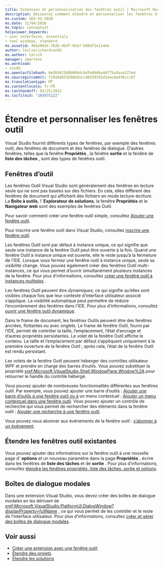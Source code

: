 ```yaml
---
title: Extension et personnalisation des fenêtres outil | Microsoft Docs
description: Découvrez comment étendre et personnaliser les fenêtres d’outils fournies par Visual Studio, y compris les Fenêtre Propriétés, la fenêtre de sortie et la fenêtre de Liste des tâches.
ms.custom: SEO-VS-2020
ms.date: 11/04/2016
ms.topic: conceptual
helpviewer_keywords:
- user interfaces, essentials
- tool windows, standard
ms.assetid: 46b2892e-7b2b-4b3f-83a7-b884f1e114ee
author: leslierichardson95
ms.author: lerich
manager: jmartens
ms.workload:
- vssdk
ms.openlocfilehash: 6e5b5615b8b004dcbdfe860ba4d775a3ace177ed
ms.sourcegitcommit: f2916d8fd296b92cc402597d1d1eecda4f6cccbf
ms.translationtype: MT
ms.contentlocale: fr-FR
ms.lasthandoff: 03/25/2021
ms.locfileid: "105075222"
---
```

# <a name="extend-and-customize-tool-windows"></a>Étendre et personnaliser les fenêtres outil
Visual Studio fournit différents types de fenêtres, par exemple des fenêtres outil, des fenêtres de document et des fenêtres de dialogue. D’autres fenêtres, telles que la fenêtre **Propriétés** , la fenêtre **sortie** et la fenêtre de **liste des tâches** , sont des types de fenêtres outil.

## <a name="tool-windows"></a>Fenêtres d’outil
 Les fenêtres Outil Visual Studio sont généralement des fenêtres en lecture seule qui ne sont pas basées sur des fichiers. En cela, elles diffèrent des fenêtres de document qui affichent des fichiers en mode lecture-écriture. La **Boîte à outils**, l’ **Explorateur de solutions**, la fenêtre **Propriétés** et le **Navigateur web** sont des exemples de fenêtres Outil.

 Pour savoir comment créer une fenêtre outil simple, consultez [Ajouter une fenêtre outil](../extensibility/adding-a-tool-window.md).

 Pour inscrire une fenêtre outil dans Visual Studio, consultez [inscrire une fenêtre outil](../extensibility/registering-a-tool-window.md).

 Les fenêtres Outil sont par défaut à instance unique, ce qui signifie que seule une instance de la fenêtre Outil peut être ouverte à la fois. Quand une fenêtre Outil à instance unique est ouverte, elle le reste jusqu’à la fermeture de l’IDE. Lorsque vous fermez une fenêtre outil à instance unique, seule sa visibilité change. Vous pouvez également créer des fenêtres Outil multi-instances, ce qui vous permet d’ouvrir simultanément plusieurs instances de la fenêtre. Pour plus d’informations, consultez [créer une fenêtre outil à instances multiples](../extensibility/creating-a-multi-instance-tool-window.md) .

 Les fenêtres Outil peuvent être *dynamiques*, ce qui signifie qu’elles sont visibles chaque fois que leur contexte d’interface utilisateur associé s’applique. La visibilité automatique peut permettre de réduire l’encombrement des fenêtres dans l’IDE. Pour plus d’informations, consultez [ouvrir une fenêtre outil dynamique](../extensibility/opening-a-dynamic-tool-window.md).

 Dans le frame de document, les fenêtres Outils peuvent être des fenêtres ancrées,  flottantes ou avec onglets. Le frame de fenêtre Outil, fourni par l’IDE, permet de contrôler la taille, l’emplacement, l’état d’ancrage et d’autres propriétés persistantes. Le volet de la fenêtre Outil affiche le contenu. La taille et l’emplacement par défaut s’appliquent uniquement à la première ouverture de la fenêtre Outil ; après cela, l’état de la fenêtre Outil est rendu persistant.

 Les volets de la fenêtre Outil peuvent héberger des contrôles utilisateur WPF et prendre en charge des barres d’outils. Vous pouvez substituer la propriété <xref:Microsoft.VisualStudio.Shell.WindowPane.Window%2A> pour retourner le handle du contrôle hébergé.

 Vous pouvez ajouter de nombreuses fonctionnalités différentes aux fenêtres outil. Par exemple, vous pouvez ajouter une barre d’outils : [Ajouter une barre d’outils à une fenêtre outil ou à](../extensibility/adding-a-toolbar-to-a-tool-window.md) un menu contextuel : [Ajouter un menu contextuel dans une fenêtre outil](../extensibility/adding-a-shortcut-menu-in-a-tool-window.md). Vous pouvez ajouter un contrôle de recherche qui vous permet de rechercher des éléments dans la fenêtre outil : [Ajouter une recherche à une fenêtre outil](../extensibility/adding-search-to-a-tool-window.md).

 Vous pouvez vous abonner aux événements de la fenêtre outil : [s’abonner à un événement](../extensibility/subscribing-to-an-event.md).

## <a name="extend-existing-tool-windows"></a>Étendre les fenêtres outil existantes
 Vous pouvez ajouter des informations sur la fenêtre outil à une nouvelle page d' **options** et un nouveau paramètre dans la page **Propriétés** , écrire dans les fenêtres de **liste des tâches** et de **sortie** . Pour plus d’informations, consultez [étendre les fenêtres propriétés, liste des tâches, sortie et options](../extensibility/extending-the-properties-task-list-output-and-options-windows.md).

## <a name="modal-dialog-boxes"></a>Boîtes de dialogue modales
 Dans une extension Visual Studio, vous devez créer des boîtes de dialogue modales en les dérivant de <xref:Microsoft.VisualStudio.PlatformUI.DialogWindow?displayProperty=fullName> , ce qui vous permet de les contrôler et le reste de l’interface utilisateur. Pour plus d’informations, consultez [créer et gérer des boîtes de dialogue modales](../extensibility/creating-and-managing-modal-dialog-boxes.md).

## <a name="see-also"></a>Voir aussi
- [Créer une extension avec une fenêtre outil](../extensibility/creating-an-extension-with-a-tool-window.md)
- [Étendre des projets](../extensibility/extending-projects.md)
- [Étendre les solutions](../extensibility/extending-solutions.md)
